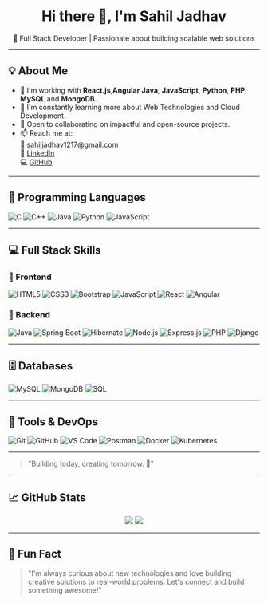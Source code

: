 <h1 align="center">Hi there 👋, I'm Sahil Jadhav</h1>

<p align="center">
  🚀 Full Stack Developer | Passionate about building scalable web solutions
</p>

---

## 💡 About Me

- 🎯 I'm working with **React.js**,**Angular** **Java**, **JavaScript**, **Python**, **PHP**, **MySQL** and **MongoDB**.
- 🌱 I'm constantly learning more about Web Technologies and Cloud Development.
- 🤝 Open to collaborating on impactful and open-source projects.
- 📫 Reach me at:  
  📧 sahiljadhav1217@gmail.com  
  🔗 [LinkedIn](https://www.linkedin.com/in/sahil-jadhav-387707329)  
  💻 [GitHub](https://github.com/Sahil-Jadhav-01)

---

## 🧠 Programming Languages

![C](https://img.shields.io/badge/C-A8B9CC?logo=c&logoColor=white&style=for-the-badge)
![C++](https://img.shields.io/badge/C++-00599C?logo=c%2B%2B&logoColor=white&style=for-the-badge)
![Java](https://img.shields.io/badge/Java-007396?logo=java&logoColor=white&style=for-the-badge)
![Python](https://img.shields.io/badge/Python-3776AB?logo=python&logoColor=white&style=for-the-badge)
![JavaScript](https://img.shields.io/badge/JavaScript-F7DF1E?logo=javascript&logoColor=black&style=for-the-badge)

---

## 💻 Full Stack Skills

### 🧩 Frontend
![HTML5](https://img.shields.io/badge/HTML5-E34F26?logo=html5&logoColor=white&style=for-the-badge)
![CSS3](https://img.shields.io/badge/CSS3-1572B6?logo=css3&logoColor=white&style=for-the-badge)
![Bootstrap](https://img.shields.io/badge/Bootstrap-7952B3?logo=bootstrap&logoColor=white&style=for-the-badge)
![JavaScript](https://img.shields.io/badge/JavaScript-F7DF1E?logo=javascript&logoColor=black&style=for-the-badge)
![React](https://img.shields.io/badge/React-61DAFB?logo=react&logoColor=white&style=for-the-badge)
![Angular](https://img.shields.io/badge/Angular-DD0031?logo=angular&logoColor=white&style=for-the-badge)

### 🔧 Backend
![Java](https://img.shields.io/badge/Java-007396?logo=java&logoColor=white&style=for-the-badge)
![Spring Boot](https://img.shields.io/badge/Spring_Boot-6DB33F?logo=springboot&logoColor=white&style=for-the-badge)
![Hibernate](https://img.shields.io/badge/Hibernate-59666C?logo=hibernate&logoColor=white&style=for-the-badge)
![Node.js](https://img.shields.io/badge/Node.js-339933?logo=nodedotjs&logoColor=white&style=for-the-badge)
![Express.js](https://img.shields.io/badge/Express.js-000000?logo=express&logoColor=white&style=for-the-badge)
![PHP](https://img.shields.io/badge/PHP-777BB4?logo=php&logoColor=white&style=for-the-badge)
![Django](https://img.shields.io/badge/Django-092E20?logo=django&logoColor=white&style=for-the-badge)

---

## 🗄️ Databases

![MySQL](https://img.shields.io/badge/MySQL-4479A1?logo=mysql&logoColor=white&style=for-the-badge)
![MongoDB](https://img.shields.io/badge/MongoDB-47A248?logo=mongodb&logoColor=white&style=for-the-badge)
![SQL](https://img.shields.io/badge/SQL-336791?logo=sqlite&logoColor=white&style=for-the-badge)

---

## 🧰 Tools & DevOps

![Git](https://img.shields.io/badge/Git-F05032?logo=git&logoColor=white&style=for-the-badge)
![GitHub](https://img.shields.io/badge/GitHub-181717?logo=github&logoColor=white&style=for-the-badge)
![VS Code](https://img.shields.io/badge/VS_Code-0078D4?logo=visualstudiocode&logoColor=white&style=for-the-badge)
![Postman](https://img.shields.io/badge/Postman-FF6C37?logo=postman&logoColor=white&style=for-the-badge)
![Docker](https://img.shields.io/badge/Docker-2496ED?logo=docker&logoColor=white&style=for-the-badge)
![Kubernetes](https://img.shields.io/badge/Kubernetes-326CE5?logo=kubernetes&logoColor=white&style=for-the-badge)

---

> "Building today, creating tomorrow. 🚀"

---

## 📈 GitHub Stats

<p align="center">
  <img src="https://github-readme-stats.vercel.app/api?username=Sahil-Jadhav-01&show_icons=true&theme=github_dark" />
  <img src="https://github-readme-streak-stats.herokuapp.com/?user=Sahil-Jadhav-01&theme=github-dark-blue" />
</p>

---

## 💬 Fun Fact

> "I'm always curious about new technologies and love building creative solutions to real-world problems. Let's connect and build something awesome!"

